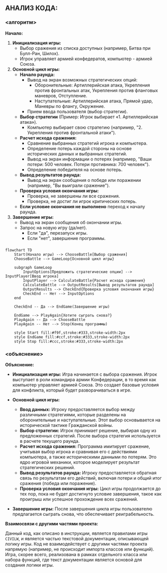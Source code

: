## АНАЛИЗ КОДА:

### <алгоритм>

**Начало:**
1.  **Инициализация игры:**
    *   Выбор сражения из списка доступных (например, Битва при Булл-Ран, Шилох).
    *   Игрок управляет армией конфедератов, компьютер - армией Союза.
2.  **Основной цикл игры:**
    *   **Начало раунда:**
        *   Вывод на экран возможных стратегических опций:
            *   Оборонительные: Артиллерийская атака, Укрепления против фронтальных атак, Укрепления против фланговых маневров, Отступление.
            *   Наступательные: Артиллерийская атака, Прямой удар, Маневры по флангу, Окружение.
        *   Прием ввода пользователя (выбор стратегии).
    *   **Выбор стратегии** (Пример: Игрок выбирает «1. Артиллерийская атака»).
        *   Компьютер выбирает свою стратегию (например, "2. Укрепления против фронтальной атаки").
    *   **Расчет исхода сражения:**
        *   Сравнение выбранных стратегий игрока и компьютера.
        *   Определение потерь каждой стороны на основе исторических данных и выбранных стратегий.
        *   Вывод на экран информации о потерях (например, "Ваши потери: 500 человек. Потери противника: 700 человек").
        *   Определение победителя на основе потерь.
    *   **Вывод результатов раунда:**
        *   Вывод на экран сообщения о победе или поражении (например, "Вы выиграли сражение").
    *   **Проверка условия окончания игры:**
        *   Проверка, не завершены ли все сражения.
        *   Проверка, не достиг ли игрок критических потерь.
    *   **Если условие окончания не выполнено** переход к началу раунда.
3.  **Завершение игры:**
    *   Вывод на экран сообщения об окончании игры.
    *   Запрос на новую игру (да/нет).
        *  Если "да", перезапуск игры.
        *  Если "нет", завершение программы.

### <mermaid>

```mermaid
flowchart TD
    Start(Начало игры) --> ChooseBattle[Выбор сражения]
    ChooseBattle --> GameLoop{Основной цикл игры}

    subgraph GameLoop
        InputOptions[Предложить стратегические опции] --> InputPlayer[Ввод игрока]
        InputPlayer --> CalculateBattle{Расчет исхода сражения}
        CalculateBattle --> OutputResults[Вывод результатов раунда]
        OutputResults --> CheckEnd{Проверка условия окончания игры}
        CheckEnd -- Нет --> InputOptions
    end

    CheckEnd -- Да --> EndGame(Завершение игры)

    EndGame --> PlayAgain{Хотите сыграть снова?}
    PlayAgain -- Да --> ChooseBattle
    PlayAgain -- Нет --> Stop(Конец программы)

    style Start fill:#f9f,stroke:#333,stroke-width:2px
    style EndGame fill:#ccf,stroke:#333,stroke-width:2px
    style Stop fill:#ccc,stroke:#333,stroke-width:2px
```
### <объяснение>

**Объяснение:**

*   **Инициализация игры:** Игра начинается с выбора сражения. Игрок выступает в роли командира армии Конфедерации, в то время как компьютер управляет армией Союза. Это создает базовые условия для конфликта, который будет разворачиваться в игре.

*   **Основной цикл игры:**
    *   **Ввод данных:** Игроку предоставляется выбор между различными стратегиями, которые разделены на оборонительные и наступательные. Этот выбор основывается на исторической тактике Гражданской войны.
    *   **Выбор стратегии:** Игрок принимает решение, выбирая одну из предложенных стратегий. После выбора стратегия используется в расчете текущего раунда.
    *   **Расчет исхода сражения:** Программа имитирует сражение, учитывая выбор игрока и сравнивая его с действиями компьютера, а также историческими данными по потерям. Это ядро игровой механики, которое моделирует результат стратегических решений.
    *   **Вывод результатов раунда:** Игроку предоставляется обратная связь по результатам его действий, включая потери и общий итог сражения (победа или поражение).
    *   **Проверка условия окончания игры:** Цикл игры продолжается до тех пор, пока не будет достигнуто условие завершения, такое как проигрыш или успешное прохождение всех сражений.

*   **Завершение игры:** После завершения цикла игры пользователю предлагается сыграть снова, что обеспечивает реиграбельность.
  
**Взаимосвязи с другими частями проекта:**

Данный код, как описано в инструкции, является правилами игры `CIVILW`, и является частью текстовой документации, описывающей логику игры. Код не взаимодействует с другими частями проекта напрямую (например, не происходит импорта классов или функций). Игра, скорее всего, реализована в рамках отдельного класса или набора функций, где текст документации является основой для создания логики игры.